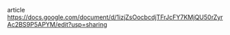 article  https://docs.google.com/document/d/1izjZsOocbcdjTFrJcFY7KMjQU50rZyrAc2BS9P5APYM/edit?usp=sharing